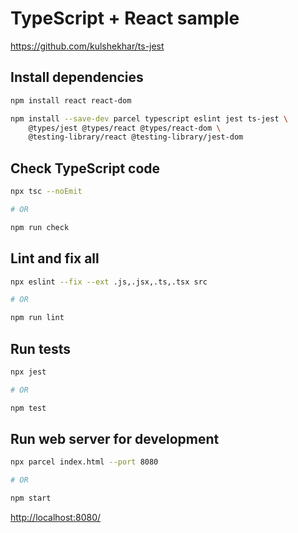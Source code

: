 # TypeScript + React sample

<https://github.com/kulshekhar/ts-jest>

## Install dependencies

```bash
npm install react react-dom

npm install --save-dev parcel typescript eslint jest ts-jest \
    @types/jest @types/react @types/react-dom \
    @testing-library/react @testing-library/jest-dom
```

## Check TypeScript code

```bash
npx tsc --noEmit

# OR

npm run check
```

## Lint and fix all

```bash
npx eslint --fix --ext .js,.jsx,.ts,.tsx src

# OR

npm run lint
```

## Run tests

```bash
npx jest

# OR

npm test
```

## Run web server for development

```bash
npx parcel index.html --port 8080

# OR

npm start
```

<http://localhost:8080/>
